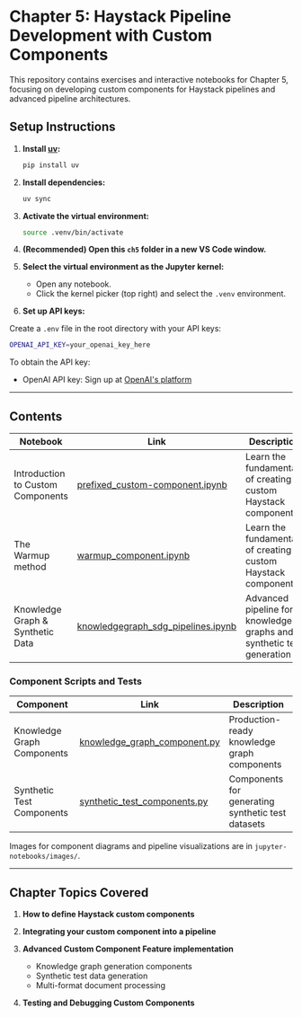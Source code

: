 # Chapter 5: Haystack Pipeline Development with Custom Components

This repository contains exercises and interactive notebooks for Chapter 5, focusing on developing custom components for Haystack pipelines and advanced pipeline architectures.

## Setup Instructions

1. **Install [uv](https://github.com/astral-sh/uv):**
	```sh
	pip install uv
	```
2. **Install dependencies:**
	```sh
	uv sync
	```
3. **Activate the virtual environment:**
	```sh
	source .venv/bin/activate
	```
4. **(Recommended) Open this `ch5` folder in a new VS Code window.**
5. **Select the virtual environment as the Jupyter kernel:**
	- Open any notebook.
	- Click the kernel picker (top right) and select the `.venv` environment.

6. **Set up API keys:**

Create a `.env` file in the root directory with your API keys:
```sh
OPENAI_API_KEY=your_openai_key_here
```

To obtain the API key:
- OpenAI API key: Sign up at [OpenAI's platform](https://platform.openai.com)

---

## Contents

| Notebook | Link | Description |
|---|---|---|
| Introduction to Custom Components | [prefixed_custom-component.ipynb](./jupyter-notebooks/prefixed_custom-component.ipynb) | Learn the fundamentals of creating custom Haystack components |
| The Warmup method | [warmup_component.ipynb](./jupyter-notebooks/warmup_component.ipynb) | Learn the fundamentals of creating custom Haystack components |
| Knowledge Graph & Synthetic Data | [knowledgegraph_sdg_pipelines.ipynb](./jupyter-notebooks/knowledgegraph_sdg_pipelines.ipynb) | Advanced pipeline for knowledge graphs and synthetic test generation |

### Component Scripts and Tests

| Component | Link | Description |
|---|---|---|
| Knowledge Graph Components | [knowledge_graph_component.py](./jupyter-notebooks/scripts/knowledge_graph_component.py) | Production-ready knowledge graph components |
| Synthetic Test Components | [synthetic_test_components.py](./jupyter-notebooks/scripts/synthetic_test_components.py) | Components for generating synthetic test datasets |

Images for component diagrams and pipeline visualizations are in `jupyter-notebooks/images/`.



---

## Chapter Topics Covered

1. **How to define Haystack custom components**

2. **Integrating your custom component into a pipeline**

3. **Advanced Custom Component Feature implementation**
   - Knowledge graph generation components
   - Synthetic test data generation
   - Multi-format document processing

4. **Testing and Debugging Custom Components**
